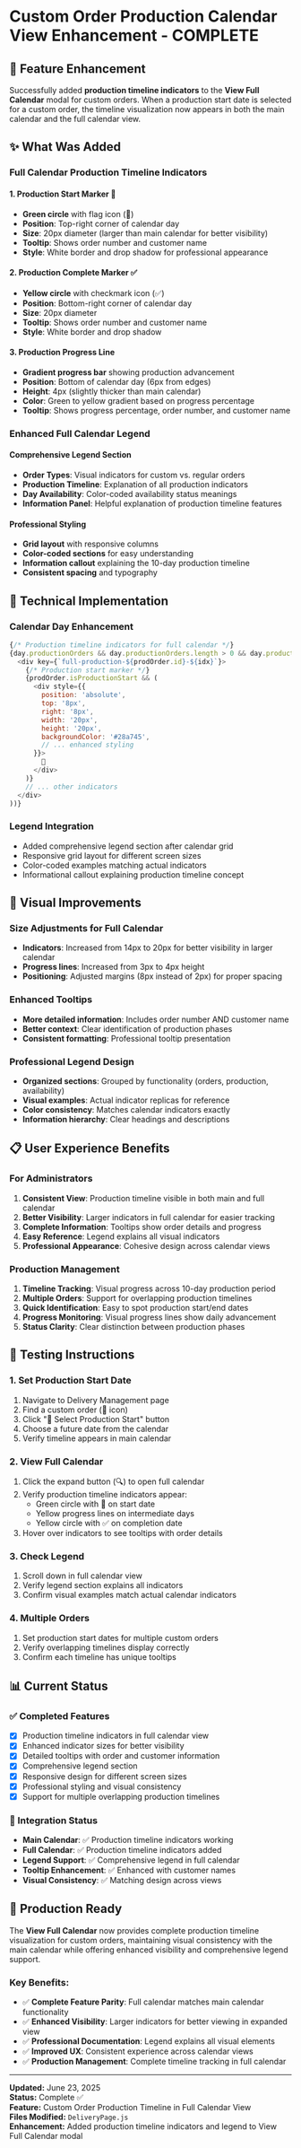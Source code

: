 # Custom Order Production Calendar View Enhancement - COMPLETE

## 🎯 Feature Enhancement

Successfully added **production timeline indicators** to the **View Full Calendar** modal for custom orders. When a production start date is selected for a custom order, the timeline visualization now appears in both the main calendar and the full calendar view.

## ✨ What Was Added

### Full Calendar Production Timeline Indicators

#### 1. **Production Start Marker** 🏁
- **Green circle** with flag icon (🏁)
- **Position**: Top-right corner of calendar day
- **Size**: 20px diameter (larger than main calendar for better visibility)
- **Tooltip**: Shows order number and customer name
- **Style**: White border and drop shadow for professional appearance

#### 2. **Production Complete Marker** ✅
- **Yellow circle** with checkmark icon (✅)
- **Position**: Bottom-right corner of calendar day  
- **Size**: 20px diameter
- **Tooltip**: Shows order number and customer name
- **Style**: White border and drop shadow

#### 3. **Production Progress Line**
- **Gradient progress bar** showing production advancement
- **Position**: Bottom of calendar day (6px from edges)
- **Height**: 4px (slightly thicker than main calendar)
- **Color**: Green to yellow gradient based on progress percentage
- **Tooltip**: Shows progress percentage, order number, and customer name

### Enhanced Full Calendar Legend

#### Comprehensive Legend Section
- **Order Types**: Visual indicators for custom vs. regular orders
- **Production Timeline**: Explanation of all production indicators
- **Day Availability**: Color-coded availability status meanings
- **Information Panel**: Helpful explanation of production timeline features

#### Professional Styling
- **Grid layout** with responsive columns
- **Color-coded sections** for easy understanding
- **Information callout** explaining the 10-day production timeline
- **Consistent spacing** and typography

## 🔧 Technical Implementation

### Calendar Day Enhancement
```javascript
{/* Production timeline indicators for full calendar */}
{day.productionOrders && day.productionOrders.length > 0 && day.productionOrders.map((prodOrder, idx) => (
  <div key={`full-production-${prodOrder.id}-${idx}`}>
    {/* Production start marker */}
    {prodOrder.isProductionStart && (
      <div style={{
        position: 'absolute',
        top: '8px',
        right: '8px',
        width: '20px',
        height: '20px',
        backgroundColor: '#28a745',
        // ... enhanced styling
      }}>
        🏁
      </div>
    )}
    // ... other indicators
  </div>
))}
```

### Legend Integration
- Added comprehensive legend section after calendar grid
- Responsive grid layout for different screen sizes
- Color-coded examples matching actual indicators
- Informational callout explaining production timeline concept

## 🎨 Visual Improvements

### Size Adjustments for Full Calendar
- **Indicators**: Increased from 14px to 20px for better visibility in larger calendar
- **Progress lines**: Increased from 3px to 4px height
- **Positioning**: Adjusted margins (8px instead of 2px) for proper spacing

### Enhanced Tooltips
- **More detailed information**: Includes order number AND customer name
- **Better context**: Clear identification of production phases
- **Consistent formatting**: Professional tooltip presentation

### Professional Legend Design
- **Organized sections**: Grouped by functionality (orders, production, availability)
- **Visual examples**: Actual indicator replicas for reference
- **Color consistency**: Matches calendar indicators exactly
- **Information hierarchy**: Clear headings and descriptions

## 📋 User Experience Benefits

### For Administrators
1. **Consistent View**: Production timeline visible in both main and full calendar
2. **Better Visibility**: Larger indicators in full calendar for easier tracking
3. **Complete Information**: Tooltips show order details and progress
4. **Easy Reference**: Legend explains all visual indicators
5. **Professional Appearance**: Cohesive design across calendar views

### Production Management
1. **Timeline Tracking**: Visual progress across 10-day production period
2. **Multiple Orders**: Support for overlapping production timelines
3. **Quick Identification**: Easy to spot production start/end dates
4. **Progress Monitoring**: Visual progress lines show daily advancement
5. **Status Clarity**: Clear distinction between production phases

## 🧪 Testing Instructions

### 1. Set Production Start Date
1. Navigate to Delivery Management page
2. Find a custom order (🎨 icon)
3. Click "🎯 Select Production Start" button
4. Choose a future date from the calendar
5. Verify timeline appears in main calendar

### 2. View Full Calendar
1. Click the expand button (🔍) to open full calendar
2. Verify production timeline indicators appear:
   - Green circle with 🏁 on start date
   - Yellow progress lines on intermediate days
   - Yellow circle with ✅ on completion date
3. Hover over indicators to see tooltips with order details

### 3. Check Legend
1. Scroll down in full calendar view
2. Verify legend section explains all indicators
3. Confirm visual examples match actual calendar indicators

### 4. Multiple Orders
1. Set production start dates for multiple custom orders
2. Verify overlapping timelines display correctly
3. Confirm each timeline has unique tooltips

## 📊 Current Status

### ✅ Completed Features
- [x] Production timeline indicators in full calendar view
- [x] Enhanced indicator sizes for better visibility
- [x] Detailed tooltips with order and customer information
- [x] Comprehensive legend section
- [x] Responsive design for different screen sizes
- [x] Professional styling and visual consistency
- [x] Support for multiple overlapping production timelines

### 🎯 Integration Status
- **Main Calendar**: ✅ Production timeline indicators working
- **Full Calendar**: ✅ Production timeline indicators added
- **Legend Support**: ✅ Comprehensive legend in full calendar
- **Tooltip Enhancement**: ✅ Enhanced with customer names
- **Visual Consistency**: ✅ Matching design across views

## 🚀 Production Ready

The **View Full Calendar** now provides complete production timeline visualization for custom orders, maintaining visual consistency with the main calendar while offering enhanced visibility and comprehensive legend support.

### Key Benefits:
- ✅ **Complete Feature Parity**: Full calendar matches main calendar functionality
- ✅ **Enhanced Visibility**: Larger indicators for better viewing in expanded view
- ✅ **Professional Documentation**: Legend explains all visual elements
- ✅ **Improved UX**: Consistent experience across calendar views
- ✅ **Production Management**: Complete timeline tracking in full calendar

---

**Updated:** June 23, 2025  
**Status:** Complete ✅  
**Feature:** Custom Order Production Timeline in Full Calendar View  
**Files Modified:** `DeliveryPage.js`  
**Enhancement:** Added production timeline indicators and legend to View Full Calendar modal
